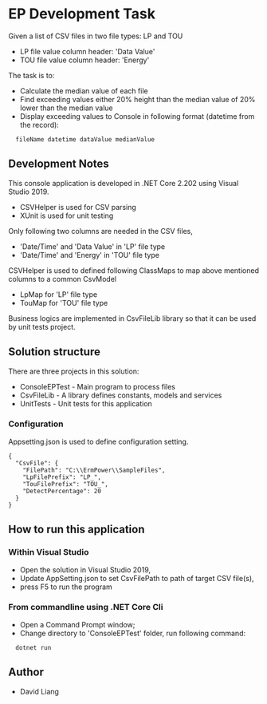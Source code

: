 ﻿# EP Development Task 

Given a list of CSV files in two file types: LP and TOU
* LP file value column header: 'Data Value'
* TOU file value column header: 'Energy'

The task is to:

* Calculate the median value of each file
* Find exceeding values either 20% height than the median value of 20% lower than the median value
* Display exceeding values to Console in following format (datetime from the record):
```
  fileName datetime dataValue medianValue 
```

## Development Notes

This console application is developed in .NET Core 2.202 using Visual Studio 2019.
* CSVHelper is used for CSV parsing  
* XUnit is used for unit testing

Only following two columns are needed in the CSV files, 
* 'Date/Time' and 'Data Value' in 'LP' file type
* 'Date/Time' and 'Energy' in 'TOU' file type

CSVHelper is used to defined following ClassMaps to map above mentioned columns to a common CsvModel
* LpMap for 'LP' file type 
* TouMap for 'TOU' file type 

Business logics are implemented in CsvFileLib library so that it can be used by unit tests project.

## Solution structure

There are three projects in this solution:
* ConsoleEPTest - Main program to process files
* CsvFileLib - A library defines constants, models and services 
* UnitTests - Unit tests for this application

### Configuration

Appsetting.json is used to define configuration setting.
```
{
  "CsvFile": {
    "FilePath": "C:\\ErmPower\\SampleFiles",
    "LpFilePrefix": "LP_",
    "TouFilePrefix": "TOU_",
    "DetectPercentage": 20
  }
}
```

## How to run this application

### Within Visual Studio 
* Open the solution in Visual Studio 2019, 
* Update AppSetting.json to set CsvFilePath to path of target CSV file(s),
* press F5 to run the program

### From commandline using .NET Core Cli
* Open a Command Prompt window;
* Change directory to 'ConsoleEPTest' folder, run following command: 
```
  dotnet run
```

## Author

* David Liang
